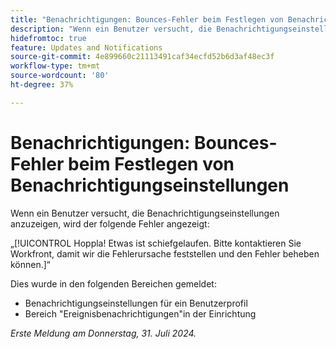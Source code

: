 ```yaml
---
title: "Benachrichtigungen: Bounces-Fehler beim Festlegen von Benachrichtigungseinstellungen"
description: "Wenn ein Benutzer versucht, die Benachrichtigungseinstellungen anzuzeigen, wird ihm ein Fehler angezeigt."
hidefromtoc: true
feature: Updates and Notifications
source-git-commit: 4e899660c21113491caf34ecfd52b6d3af48ec3f
workflow-type: tm+mt
source-wordcount: '80'
ht-degree: 37%

---
```



# Benachrichtigungen: Bounces-Fehler beim Festlegen von Benachrichtigungseinstellungen

Wenn ein Benutzer versucht, die Benachrichtigungseinstellungen anzuzeigen, wird der folgende Fehler angezeigt:

„[!UICONTROL Hoppla! Etwas ist schiefgelaufen. Bitte kontaktieren Sie Workfront, damit wir die Fehlerursache feststellen und den Fehler beheben können.]“

Dies wurde in den folgenden Bereichen gemeldet:

* Benachrichtigungseinstellungen für ein Benutzerprofil
* Bereich &quot;Ereignisbenachrichtigungen&quot;in der Einrichtung

_Erste Meldung am Donnerstag, 31. Juli 2024._
